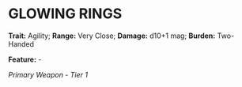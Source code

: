 # GLOWING RINGS

**Trait:** Agility; **Range:** Very Close; **Damage:** d10+1 mag; **Burden:** Two-Handed

**Feature:** -

*Primary Weapon - Tier 1*